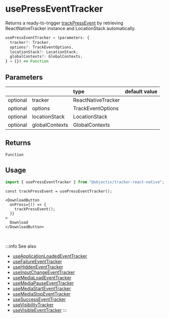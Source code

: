 # usePressEventTracker

Returns a ready-to-trigger [trackPressEvent](/tracking/react-native/api-reference/eventTrackers/trackPressEvent.md) by retrieving ReactNativeTracker instance and LocationStack automatically.

```ts
usePressEventTracker = (parameters: {
  tracker?: Tracker,
  options?: TrackEventOptions,
  locationStack?: LocationStack;
  globalContexts?: GlobalContexts;
} = {}) => Function
```

## Parameters
|          |                | type              | default value |
|:--------:|:---------------|:------------------|:--------------|
| optional | tracker        | ReactNativeTracker      |               |
| optional | options        | TrackEventOptions |               |
| optional | locationStack  | LocationStack     |               |
| optional | globalContexts | GlobalContexts    |               |

## Returns
`Function`

## Usage
```ts
import { usePressEventTracker } from "@objectiv/tracker-react-native";
```

```tsx title="Scenario: third party download button"
const trackPressEvent = usePressEventTracker();

<DownloadButton
  onPress={() => {
    trackPressEvent();
  }}
>
  Download
</DownloadButton>
```

<br />

:::info See also
- [useApplicationLoadedEventTracker](/tracking/react-native/api-reference/hooks/eventTrackers/useApplicationLoadedEventTracker.md)
- [useFailureEventTracker](/tracking/react-native/api-reference/hooks/eventTrackers/useFailureEventTracker.md)
- [useHiddenEventTracker](/tracking/react-native/api-reference/hooks/eventTrackers/useHiddenEventTracker.md)
- [useInputChangeEventTracker](/tracking/react-native/api-reference/hooks/eventTrackers/useInputChangeEventTracker.md)
- [useMediaLoadEventTracker](/tracking/react-native/api-reference/hooks/eventTrackers/useMediaLoadEventTracker.md)
- [useMediaPauseEventTracker](/tracking/react-native/api-reference/hooks/eventTrackers/useMediaPauseEventTracker.md)
- [useMediaStartEventTracker](/tracking/react-native/api-reference/hooks/eventTrackers/useMediaStartEventTracker.md)
- [useMediaStopEventTracker](/tracking/react-native/api-reference/hooks/eventTrackers/useMediaStopEventTracker.md)
- [useSuccessEventTracker](/tracking/react-native/api-reference/hooks/eventTrackers/useSuccessEventTracker.md)
- [useVisibilityTracker](/tracking/react-native/api-reference/hooks/eventTrackers/useVisibilityTracker.md)
- [useVisibleEventTracker](/tracking/react-native/api-reference/hooks/eventTrackers/useVisibleEventTracker.md)
:::
